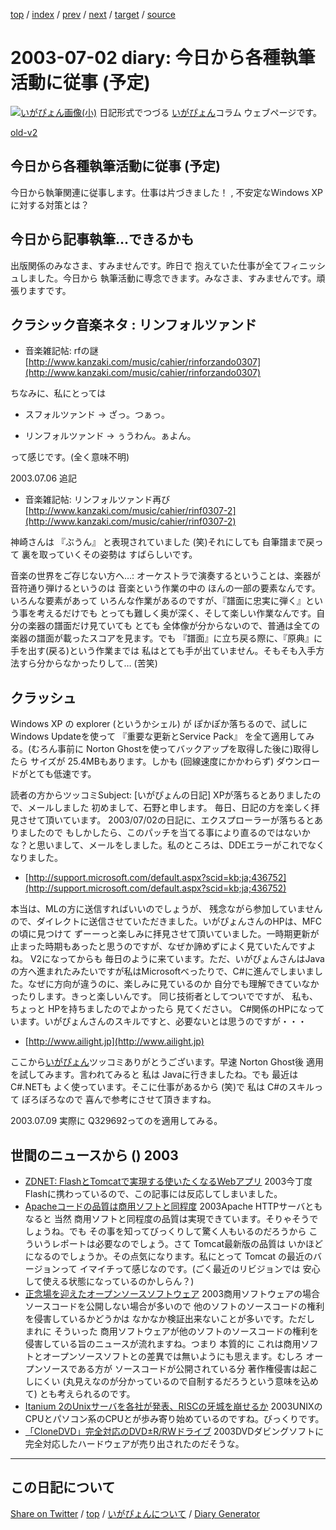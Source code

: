 [top](../index.html) 
 / [index](index.html) 
 / [prev](ig030701.html) 
 / [next](ig030703.html) 
 / [target](https://igapyon.github.io/diary/2003/ig030702.html) 
 / [source](https://github.com/igapyon/diary/blob/gh-pages/2003/ig030702.src.md) 

2003-07-02 diary: 今日から各種執筆活動に従事 (予定)
=====================================================================================================
[![いがぴょん画像(小)](https://igapyon.github.io/diary/images/iga200306s.jpg "いがぴょん")](https://igapyon.github.io/diary/memo/memoigapyon.html) 日記形式でつづる [いがぴょん](https://igapyon.github.io/diary/memo/memoigapyon.html)コラム ウェブページです。

[old-v2](ig030702-orig.html)

## 今日から各種執筆活動に従事 (予定)

今日から執筆関連に従事します。仕事は片づきました！ , 不安定なWindows XPに対する対策とは？


## 今日から記事執筆…できるかも

出版関係のみなさま、すみませんです。昨日で 抱えていた仕事が全てフィニッシュしました。今日から 執筆活動に専念できます。みなさま、すみませんです。頑張りますです。

## クラシック音楽ネタ : リンフォルツァンド

* 音楽雑記帖: rfの謎
  [http://www.kanzaki.com/music/cahier/rinforzando0307](http://www.kanzaki.com/music/cahier/rinforzando0307)

ちなみに、私にとっては

* スフォルツァンド
  → ざっ。つぁっ。
  
* リンフォルツァンド
  → ぅうわん。ぁよん。

って感じです。(全く意味不明)

2003.07.06 追記

* 音楽雑記帖: リンフォルツァンド再び
  [http://www.kanzaki.com/music/cahier/rinf0307-2](http://www.kanzaki.com/music/cahier/rinf0307-2)

神崎さんは 『ぶうん』 と表現されていました (笑)それにしても 自筆譜まで戻って 裏を取っていくその姿勢は すばらしいです。

音楽の世界をご存じない方へ…: オーケストラで演奏するということは、楽器が音符通り弾けるというのは 音楽という作業の中の ほんの一部の要素なんです。いろんな要素があって いろんな作業があるのですが、『譜面に忠実に弾く』という事を考えるだけでも とっても難しく奥が深く、そして楽しい作業なんです。自分の楽器の譜面だけ見ていても とても 全体像が分からないので、普通は全ての楽器の譜面が載ったスコアを見ます。でも 『譜面』に立ち戻る際に、『原典』に手を出す(戻る)という作業までは 私はとても手が出ていません。そもそも入手方法すら分からなかったりして… (苦笑)

## クラッシュ

Windows XP の explorer (というかシェル) が ぽかぽか落ちるので、試しに Windows
Updateを使って 『重要な更新とService Pack』 を全て適用してみる。(むろん事前に
Norton Ghostを使ってバックアップを取得した後に)取得したら サイズが 25.4MBもあります。しかも (回線速度にかかわらず) ダウンロードがとても低速です。

読者の方からツッコミSubject:  [いがぴょんの日記] XPが落ちるとありましたので、メールしました
 初めまして、石野と申します。
 毎日、日記の方を楽しく拝見させて頂いています。
2003/07/02の日記に、エクスプローラーが落ちるとありましたので もしかしたら、このパッチを当てる事により直るのではないかな？と思いまして、メールをしました。私のところは、DDEエラーがこれでなくなりました。

* [http://support.microsoft.com/default.aspx?scid=kb;ja;436752](http://support.microsoft.com/default.aspx?scid=kb;ja;436752)

本当は、MLの方に送信すればいいのでしょうが、 残念ながら参加していませんので、ダイレクトに送信させていただきました。いがぴょんさんのHPは、MFC の頃に見つけて ずーーっと楽しみに拝見させて頂いていました。一時期更新が止まった時期もあったと思うのですが、なぜか諦めずによく見ていたんですよね。
V2になってからも 毎日のように来ています。ただ、いがぴょんさんはJavaの方へ進まれたみたいですが私はMicrosoftべったりで、C#に進んでしまいました。なぜに方向が違うのに、楽しみに見ているのか 自分でも理解できていなかったりします。きっと楽しいんです。 同じ技術者としてついでですが、 私も、ちょっと HPを持ちましたのでよかったら 見てください。
C#関係のHPになっています。いがぴょんさんのスキルですと、必要ないとは思うのですが・・・

* [http://www.ailight.jp](http://www.ailight.jp)

ここから[いがぴょん](http://www.igapyon.jp/igapyon/diary/memo/memoigapyon.html)ツッコミありがとうございます。早速 Norton Ghost後 適用を試してみます。言われてみると 私は Javaに行きましたね。でも 最近は C#.NETも よく使っています。そこに仕事があるから
(笑)で 私は C#のスキルって ぼろぼろなので 喜んで参考にさせて頂きますね。

2003.07.09 実際に Q329692ってのを適用してみる。

## 世間のニュースから () 2003

* [ZDNET: FlashとTomcatで実現する使いたくなるWebアプリ](http://www.zdnet.co.jp/developer/0307/01/dvn01.html)  2003今丁度 Flashに携わっているので、この記事には反応してしまいました。
* [Apacheコードの品質は商用ソフトと同程度](http://www.zdnet.co.jp/news/0307/02/nebt_04.html)  2003Apache HTTPサーバともなると 当然 商用ソフトと同程度の品質は実現できています。そりゃそうでしょうね。でも その事を知ってびっくりして驚く人もいるのだろうから こういうレポートは必要なのでしょう。さて Tomcat最新版の品質は いかほどになるのでしょうか。その点気になります。私にとって Tomcat の最近のバージョンって イマイチって感じなのです。(ごく最近のリビジョンでは 安心して使える状態になっているのかしらん？)
* [正念場を迎えたオープンソースソフトウェア](http://japan.cnet.com/news/pers/story/0,2000047682,20059081,00.htm)  2003商用ソフトウェアの場合 ソースコードを公開しない場合が多いので 他のソフトのソースコードの権利を侵害しているかどうかは なかなか検証出来ないことが多いです。ただし まれに そういった 商用ソフトウェアが他のソフトのソースコードの権利を侵害している旨のニュースが流れますね。つまり 本質的に これは商用ソフトとオープンソースソフトとの差異では無いようにも思えます。むしろ オープンソースである方が ソースコードが公開されている分 著作権侵害は起こしにくい (丸見えなのが分かっているので自制するだろうという意味を込めて) とも考えられるのです。
* [Itanium 2のUnixサーバを各社が発表、RISCの牙城を崩せるか](http://japan.cnet.com/svc/rss?id=1261.47623.59441)  2003UNIXのCPUとパソコン系のCPUとが歩み寄り始めているのですね。びっくりです。
* [「CloneDVD」完全対応のDVD±R/RWドライブ](http://www.zdnet.co.jp/news/0307/01/njbt_07.html)  2003DVDダビングソフトに完全対応したハードウェアが売り出されたのだそうな。


----------------------------------------------------------------------------------------------------

## この日記について

[Share on Twitter](https://twitter.com/intent/tweet?hashtags=igapyon%2Cdiary%2C%E3%81%84%E3%81%8C%E3%81%B4%E3%82%87%E3%82%93&text=%E4%BB%8A%E6%97%A5%E3%81%8B%E3%82%89%E5%90%84%E7%A8%AE%E5%9F%B7%E7%AD%86%E6%B4%BB%E5%8B%95%E3%81%AB%E5%BE%93%E4%BA%8B+%28%E4%BA%88%E5%AE%9A%29&url=https%3A%2F%2Figapyon.github.io%2Fdiary%2F2003%2Fig030702.html) / [top](../index.html) / [いがぴょんについて](https://igapyon.github.io/diary/memo/memoigapyon.html) / [Diary Generator](https://github.com/igapyon/igapyonv3)
